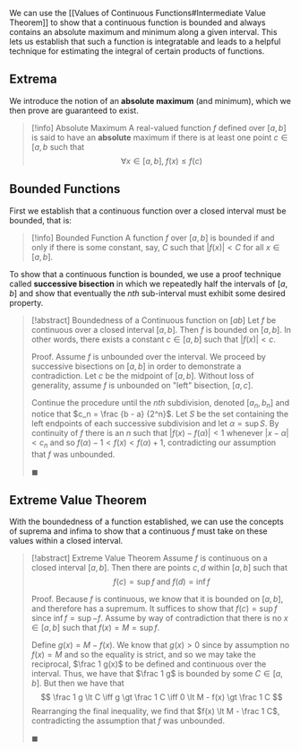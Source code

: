 We can use the [[Values of Continuous Functions#Intermediate Value Theorem]] to show that a continuous function is bounded and always contains an absolute maximum and minimum along a given interval. This lets us establish that such a function is integratable and leads to a helpful technique for estimating the integral of certain products of functions.

## Extrema

We introduce the notion of an **absolute maximum** (and minimum), which we then prove are guaranteed to exist.

> [!info] Absolute Maximum
> A real-valued function $f$ defined over $[a, b]$ is said to have an **absolute** maximum if there is at least one point $c \in [a, b$ such that
> $$
> \forall x \in [a, b], \; f(x) \leqslant f(c)
> $$

## Bounded Functions

First we establish that a continuous function over a closed interval must be bounded, that is:

> [!info] Bounded Function
> A function $f$ over $[a, b]$ is bounded if and only if there is some constant, say, $C$ such that $|f(x)| \lt C$ for all $x \in [a, b]$.

To show that a continuous function is bounded, we use a proof technique called **successive bisection** in which we repeatedly half the intervals of $[a, b]$ and show that eventually the $nth$ sub-interval must exhibit some desired property.

> [!abstract] Boundedness of a Continuous function on $[a b]$
> Let $f$ be continuous over a closed interval $[a, b]$. Then $f$ is bounded on $[a, b]$. In other words, there exists a constant $c \in [a, b]$ such that $|f(x)| \lt c$.
>
> Proof.
> Assume $f$ is unbounded over the interval. We proceed by successive bisections on $[a, b]$ in order to demonstrate a contradiction. Let $c$ be the midpoint of $[a, b]$. Without loss of generality, assume $f$ is unbounded on "left" bisection, $[a, c]$.
>
> Continue the procedure until the $nth$ subdivision, denoted $[a_n, b_n]$ and notice that $c_n = \frac {b - a} {2^n}$. Let $S$ be the set containing the left endpoints of each successive subdivision and let $\alpha = \sup S$. By continuity of $f$ there is an $n$ such that $|f(x) - f(\alpha)| \lt 1$ whenever $|x - \alpha| \lt c_n$ and so $f(\alpha) - 1 \lt f(x) \lt f(\alpha) + 1$, contradicting our assumption that $f$ was unbounded.
>
> $\blacksquare$

## Extreme Value Theorem

With the boundedness of a function established, we can use the concepts of suprema and infima to show that a continuous $f$ must take on these values within a closed interval.

>[!abstract] Extreme Value Theorem
> Assume $f$ is continuous on a closed interval $[a, b]$. Then there are points $c, d$ within $[a, b]$ such that
> $$
> f(c) = \sup f \; \text{and} \; f(d) = \inf f
> $$
>
> Proof.
> Because $f$ is continuous, we know that it is bounded on $[a, b]$, and therefore has a supremum. It suffices to show that $f(c) = \sup f$ since $\inf f = \sup {-f}$. Assume by way of contradiction that there is no $x \in [a, b]$ such that $f(x) = M = \sup f$.
>
> Define $g(x) = M - f(x)$. We know that $g(x) \gt 0$ since by assumption no $f(x) = M$ and so the equality is strict, and so we may take the reciprocal, $\frac 1 g(x)$ to be defined and continuous over the interval. Thus, we have that $\frac 1 g$ is bounded by some $C \in [a, b]$.  But then we have that
> $$
> \frac 1 g \lt C \iff g \gt \frac 1 C \iff 0 \lt M - f(x) \gt \frac 1 C
> $$
> Rearranging the final inequality, we find that $f(x) \lt M - \frac 1 C$, contradicting the assumption that $f$ was unbounded.
>
> $\blacksquare$